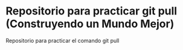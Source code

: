 # Repositorio para practicar git pull (Construyendo un Mundo Mejor) 
Repositorio para practicar el comando git pull
